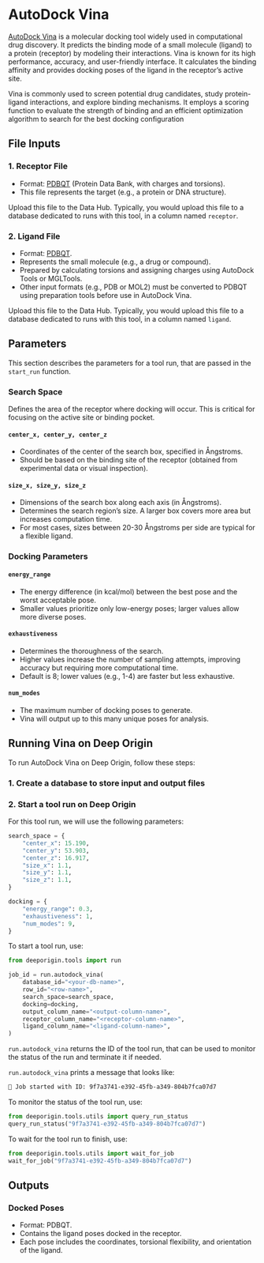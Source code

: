 # AutoDock Vina

[AutoDock Vina](https://vina.scripps.edu/) is a molecular docking tool widely used in computational drug discovery. It predicts the binding mode of a small molecule (ligand) to a protein (receptor) by modeling their interactions. Vina is known for its high performance, accuracy, and user-friendly interface. It calculates the binding affinity and provides docking poses of the ligand in the receptor’s active site.

Vina is commonly used to screen potential drug candidates, study protein-ligand interactions, and explore binding mechanisms. It employs a scoring function to evaluate the strength of binding and an efficient optimization algorithm to search for the best docking configuration


## File Inputs 



### 1. Receptor File

- Format: [PDBQT](https://userguide.mdanalysis.org/2.6.0/formats/reference/pdbqt.html) (Protein Data Bank, with charges and torsions).
- This file represents the target (e.g., a protein or DNA structure).

Upload this file to the Data Hub. Typically, you would upload this file to a database dedicated to runs with this tool, in a column named `receptor`.

### 2. Ligand File

- Format: [PDBQT](https://userguide.mdanalysis.org/2.6.0/formats/reference/pdbqt.html).
- Represents the small molecule (e.g., a drug or compound).
- Prepared by calculating torsions and assigning charges using AutoDock Tools or MGLTools.
- Other input formats (e.g., PDB or MOL2) must be converted to PDBQT using preparation tools before use in AutoDock Vina.

Upload this file to the Data Hub. Typically, you would upload this file to a database dedicated to runs with this tool, in a column named `ligand`.

## Parameters

This section describes the parameters for a tool run, that are passed in the `start_run` function.


### Search Space

Defines the area of the receptor where docking will occur. This is critical for focusing on the active site or binding pocket.

#### `center_x, center_y, center_z`

- Coordinates of the center of the search box, specified in Ångstroms.
- Should be based on the binding site of the receptor (obtained from experimental data or visual inspection).

#### `size_x, size_y, size_z`

- Dimensions of the search box along each axis (in Ångstroms).
- Determines the search region’s size. A larger box covers more area but increases computation time.
- For most cases, sizes between 20-30 Ångstroms per side are typical for a flexible ligand.

### Docking Parameters

#### `energy_range`

- The energy difference (in kcal/mol) between the best pose and the worst acceptable pose.
- Smaller values prioritize only low-energy poses; larger values allow more diverse poses.

#### `exhaustiveness`

- Determines the thoroughness of the search.
- Higher values increase the number of sampling attempts, improving accuracy but requiring more computational time.
- Default is 8; lower values (e.g., 1-4) are faster but less exhaustive.

#### `num_modes`

- The maximum number of docking poses to generate.
- Vina will output up to this many unique poses for analysis.

## Running Vina on Deep Origin

To run AutoDock Vina on Deep Origin, follow these steps:


### 1. Create a database to store input and output files

### 2. Start a tool run on Deep Origin

For this tool run, we will use the following parameters:

```python
search_space = {
    "center_x": 15.190,
    "center_y": 53.903,
    "center_z": 16.917,
    "size_x": 1.1,
    "size_y": 1.1,
    "size_z": 1.1,
}

docking = {
    "energy_range": 0.3,
    "exhaustiveness": 1,
    "num_modes": 9,
}
```

To start a tool run, use:

```python
from deeporigin.tools import run

job_id = run.autodock_vina(
    database_id="<your-db-name>",
    row_id="<row-name>",
    search_space=search_space,
    docking=docking,
    output_column_name="<output-column-name>",
    receptor_column_name="<receptor-column-name>",
    ligand_column_name="<ligand-column-name>",
)
```

`run.autodock_vina` returns the ID of the tool run, that can be used to monitor the status of the run and terminate it if needed. 

`run.autodock_vina` prints a message that looks like:

```bash
🧬 Job started with ID: 9f7a3741-e392-45fb-a349-804b7fca07d7
```

To monitor the status of the tool run, use:

```python
from deeporigin.tools.utils import query_run_status
query_run_status("9f7a3741-e392-45fb-a349-804b7fca07d7")
```

To wait for the tool run to finish, use:

```python
from deeporigin.tools.utils import wait_for_job
wait_for_job("9f7a3741-e392-45fb-a349-804b7fca07d7")
```


## Outputs

### Docked Poses

- Format: PDBQT.
- Contains the ligand poses docked in the receptor.
- Each pose includes the coordinates, torsional flexibility, and orientation of the ligand.

